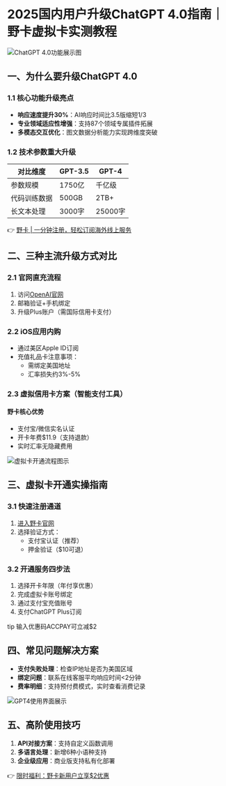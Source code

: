 # 2025国内用户升级ChatGPT 4.0指南｜野卡虚拟卡实测教程

![ChatGPT 4.0功能展示图](https://bbtdd.com/wp-content/uploads/img/35648770.webp)

## 一、为什么要升级ChatGPT 4.0

### 1.1 核心功能升级亮点
- **响应速度提升30%**：AI响应时间比3.5版缩短1/3
- **专业领域适应性增强**：支持87个领域专属插件拓展
- **多模态交互优化**：图文数据分析能力实现跨维度突破

### 1.2 技术参数重大升级
| 对比维度       | GPT-3.5        | GPT-4          |
|----------------|----------------|----------------|
| 参数规模       | 1750亿         | 千亿级         |
| 代码训练数据   | 500GB          | 2TB+           |
| 长文本处理     | 3000字         | 25000字        |

👉 [野卡 | 一分钟注册，轻松订阅海外线上服务](https://bbtdd.com/yeka)

## 二、三种主流升级方式对比

### 2.1 官网直充流程
1. 访问[OpenAI官网](https://openai.com)
2. 邮箱验证+手机绑定
3. 升级Plus账户（需国际信用卡支付）

### 2.2 iOS应用内购
- 通过美区Apple ID订阅
- 充值礼品卡注意事项：
  - 需绑定美国地址
  - 汇率损失约3%-5%

### 2.3 虚拟信用卡方案（智能支付工具）

#### 野卡核心优势
- 支付宝/微信实名认证
- 开卡年费$11.9（支持退款）
- 实时汇率无隐藏费用

![虚拟卡开通流程图示](https://bbtdd.com/wp-content/uploads/img/314826165719969.webp)

## 三、虚拟卡开通实操指南

### 3.1 快速注册通道
1. [进入野卡官网](https://bbtdd.com/yeka)
2. 选择验证方式：
   - 支付宝认证（推荐）
   - 押金验证（$10可退）

### 3.2 开通服务四步法
1. 选择开卡年限（年付享优惠）
2. 完成虚拟卡账号绑定
3. 通过支付宝充值账号
4. 支付ChatGPT Plus订阅

tip
输入优惠码ACCPAY可立减$2


## 四、常见问题解决方案
- **支付失败处理**：检查IP地址是否为美国区域
- **绑定问题**：联系在线客服平均响应时间<2分钟
- **费率明细**：支持预付费模式，实时查看消费记录

![GPT4使用界面展示](https://bbtdd.com/wp-content/uploads/img/74035980.webp)

## 五、高阶使用技巧
1. **API对接方案**：支持自定义函数调用
2. **多语言处理**：新增6种小语种支持
3. **企业级应用**：商业版支持私有化部署

👉 [限时福利：野卡新用户立享$2优惠](https://bbtdd.com/yeka)